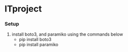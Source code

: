 # ITproject

### Setup

1. install boto3, and paramiko using the commands below
   - pip install boto3
   - pip install paramiko
